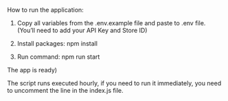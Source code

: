 How to run the application:

  1. Copy all variables from the .env.example file and paste to .env file. (You’ll need to add your API Key and Store ID)

  2. Install packages: npm install

  3. Run command: npm run start

The app is ready)

The script runs executed hourly, if you need to run it immediately, you need to uncomment the line in the index.js file.
